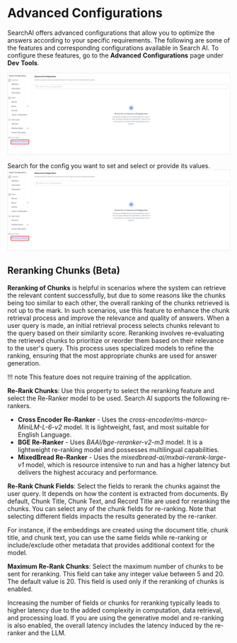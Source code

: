 # Advanced Configurations

SearchAI offers advanced configurations that allow you to optimize the answers according to your specific requirements. The following are some of the features and corresponding configurations available in Search AI. To configure these features, go to the **Advanced** **Configurations** page under **Dev** **Tools**.

![Advanced Configurations](./images/home.png "Advanced Configurations")


Search for the config you want to set and select or provide its values. 
![Advanced Configurations](./images/home.png "Advanced Configurations")

## Reranking Chunks (Beta)

**Reranking of Chunks** is helpful in scenarios where the system can retrieve the relevant content successfully, but due to some reasons like the chunks being too similar to each other, the overall ranking of the chunks retrieved is not up to the mark. In such scenarios, use this feature to enhance the chunk retrieval process and improve the relevance and quality of answers. When a user query is made, an initial retrieval process selects chunks relevant to the query based on their similarity score. Reranking involves re-evaluating the retrieved chunks to prioritize or reorder them based on their relevance to the user's query. This process uses specialized models to refine the ranking, ensuring that the most appropriate chunks are used for answer generation.

!!! note
    This feature does not require training of the application. 

**Re-Rank Chunks**: Use this property to select the reranking feature and select the Re-Ranker model to be used. Search AI supports the following re-rankers. 

* **Cross Encoder Re-Ranker** - Uses the _cross-encoder/ms-marco-MiniLM-L-6-v2_ model. It is lightweight, fast, and most suitable for English Language.
* **BGE Re-Ranker** - Uses _BAAI/bge-reranker-v2-m3_ model. It is a lightweight re-ranking model and possesses multilingual capabilities. 
* **MixedBread Re-Ranker** - Uses the _mixedbread-ai/mxbai-rerank-large-v1_ model, which is resource intensive to run and has a higher latency but delivers the highest accuracy and performance.

**Re-Rank Chunk Fields**: Select the fields to rerank the chunks against the user query. It depends on how the content is extracted from documents. By default, Chunk Title, Chunk Text, and Record Title are used for reranking the chunks.  You can select any of the chunk fields for re-ranking. Note that selecting different fields impacts the results generated by the re-ranker.

For instance, if the embeddings are created using the document title, chunk title, and chunk text, you can use the same fields while re-ranking or include/exclude other metadata that provides additional context for the model. 

**Maximum Re-Rank Chunks**: Select the maximum number of chunks to be sent for reranking. This field can take any integer value between 5 and 20. The default value is 20. This field is used only if the reranking of chunks is enabled.

Increasing the number of fields or chunks for reranking typically leads to higher latency due to the added complexity in computation, data retrieval, and processing load. If you are using the generative model and re-ranking is also enabled, the overall latency includes the latency induced by the re-ranker and the LLM.